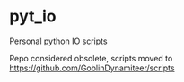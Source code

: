 # pyt_io
Personal python IO scripts

Repo considered obsolete, scripts moved to  
https://github.com/GoblinDynamiteer/scripts
